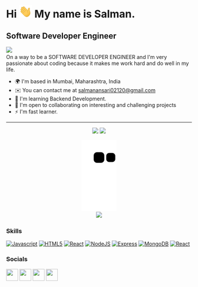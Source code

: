 
Hi <img src="https://raw.githubusercontent.com/ABSphreak/ABSphreak/master/gifs/Hi.gif" width="35"> My name is Salman.
===========================

Software Developer Engineer
---------------------------
![](https://komarev.com/ghpvc/?username=salman170&color=brightgreen&style=flat) \
On a way to be a SOFTWARE DEVELOPER ENGINEER and I'm very passionate about coding because it makes me work hard and do well in my life.

* 🌍  I'm based in Mumbai, Maharashtra, India
* ✉️  You can contact me at [salmanansari02120@gmail.com](mailto:salmanansari02120@gmail.com)
* 🧠  I'm learning Backend Development.
* 🤝  I'm open to collaborating on interesting and challenging projects
* ⚡  I'm fast learner.

<hr>
<p align="center">
  <img width="400px" src="https://github-readme-stats.vercel.app/api?username=salman170&count_private=true&show_icons=true&theme=material-palenight&hide_border=true&bg_color=1F222E" />
  <img width="400px" src="https://github-readme-streak-stats.herokuapp.com?user=salman170&theme=material-palenight&hide_border=true&fire=C77800&ring=7C2AE8&background=1F222E" />
</p>
     
<div align="center"> <img src="https://raw.githubusercontent.com/salman170/salman170/output/github-contribution-grid-snake.svg" /></div>
<div align="center"> <img src="https://raw.githubusercontent.com/neerajap-01/neerajap-01/output/github-contribution-grid-snake.svg" /></div>

### Skills

<p align="left">
<a href="https://developer.mozilla.org/en-US/docs/Web/JavaScript" target="_blank" rel="noreferrer"><img src="https://raw.githubusercontent.com/danielcranney/readme-generator/main/public/icons/skills/javascript-colored.svg" width="36" height="36" alt="Javascript" /></a>
<a href="https://developer.mozilla.org/en-US/docs/Glossary/HTML5" target="_blank" rel="noreferrer"><img src="https://raw.githubusercontent.com/danielcranney/readme-generator/main/public/icons/skills/html5-colored.svg" width="36" height="36" alt="HTML5" /></a>
<a href="https://reactjs.org/" target="_blank" rel="noreferrer"><img src="https://raw.githubusercontent.com/danielcranney/readme-generator/main/public/icons/skills/react-colored.svg" width="36" height="36" alt="React" /></a>
<a href="https://nodejs.org/en/" target="_blank" rel="noreferrer"><img src="https://raw.githubusercontent.com/danielcranney/readme-generator/main/public/icons/skills/nodejs-colored.svg" width="36" height="36" alt="NodeJS" /></a>
<a href="https://expressjs.com/" target="_blank" rel="noreferrer"><img src="https://raw.githubusercontent.com/danielcranney/readme-generator/main/public/icons/skills/express-colored.svg" width="36" height="36" alt="Express" /></a>
<a href="https://www.mongodb.com/" target="_blank" rel="noreferrer"><img src="https://raw.githubusercontent.com/danielcranney/readme-generator/main/public/icons/skills/mongodb-colored.svg" width="36" height="36" alt="MongoDB" /></a>
<a href="https://reactjs.org/" target="_blank" rel="noreferrer"><img src="https://raw.githubusercontent.com/danielcranney/readme-generator/main/public/icons/skills/react-colored.svg" width="36" height="36" alt="React" /></a>
</p>


### Socials

<p align="left"><a href="https://discord.com/users/SalmanA#7113" target="_blank" rel="noreferrer"><img src="https://raw.githubusercontent.com/danielcranney/readme-generator/main/public/icons/socials/discord.svg" width="32" height="32" /></a> <a href="https://www.github.com/salman170" target="_blank" rel="noreferrer"><img src="https://raw.githubusercontent.com/danielcranney/readme-generator/main/public/icons/socials/github.svg" width="32" height="32" /></a> <a href="http://www.instagram.com/s.ansari.17" target="_blank" rel="noreferrer"><img src="https://raw.githubusercontent.com/danielcranney/readme-generator/main/public/icons/socials/instagram.svg" width="32" height="32" /></a> <a href="https://www.linkedin.com/in/salman-ansari1/" target="_blank" rel="noreferrer"><img src="https://raw.githubusercontent.com/danielcranney/readme-generator/main/public/icons/socials/linkedin.svg" width="32" height="32" /></a> </p>


<!---
salman170/salman170 is a ✨ special ✨ repository because its `README.md` (this file) appears on your GitHub profile.
You can click the Preview link to take a look at your changes.
--->

